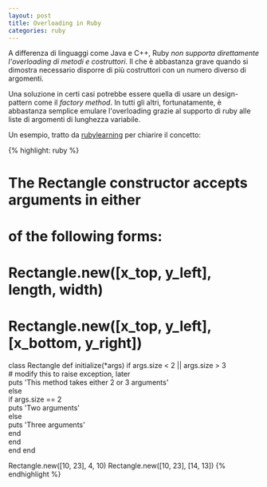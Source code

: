 ```yaml
---
layout: post
title: Overloading in Ruby
categories: ruby
---
```


A differenza di linguaggi come Java e C++, Ruby *non supporta direttamente l'overloading di metodi e costruttori*. Il che è abbastanza grave quando si dimostra necessario disporre di più costruttori con un numero diverso di argomenti.

Una soluzione in certi casi potrebbe essere quella di usare un design-pattern come il *factory method*. In tutti gli altri, fortunatamente, è abbastanza semplice emulare l'overloading grazie al supporto di ruby alle liste di argomenti di lunghezza variabile.

Un esempio, tratto da [rubylearning](http://rubylearning.com/satishtalim/ruby_overloading_methods.html) per chiarire il concetto:

{% highlight: ruby %}
# The Rectangle constructor accepts arguments in either  
# of the following forms:  
#   Rectangle.new([x_top, y_left], length, width)  
#   Rectangle.new([x_top, y_left], [x_bottom, y_right])  
class Rectangle
  def initialize(*args)
    if args.size < 2  || args.size > 3  
      # modify this to raise exception, later  
      puts 'This method takes either 2 or 3 arguments'  
    else  
      if args.size == 2  
        puts 'Two arguments'  
      else  
        puts 'Three arguments'  
      end  
    end  
  end
end

Rectangle.new([10, 23], 4, 10)
Rectangle.new([10, 23], [14, 13])
{% endhighlight %}
